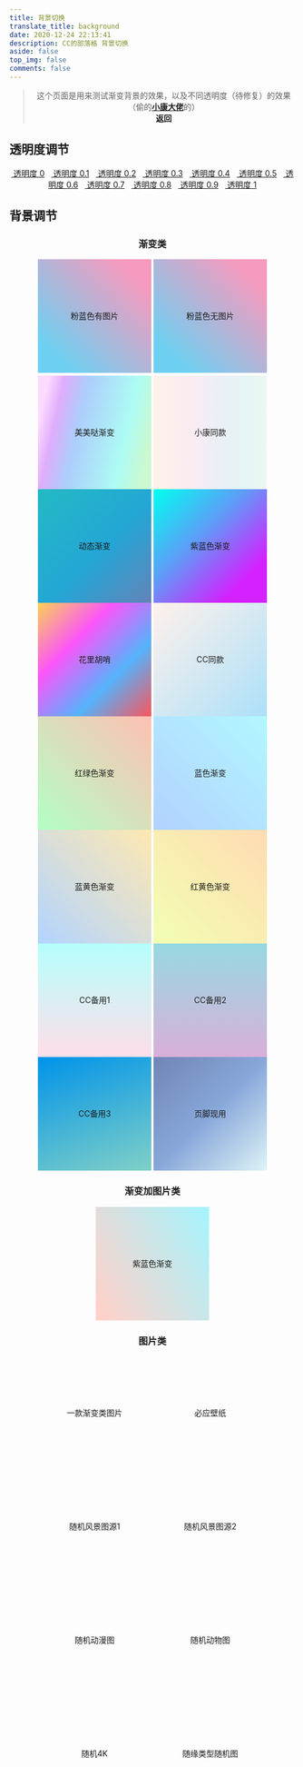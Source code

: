 ```yaml
---
title: 背景切换
translate_title: background
date: 2020-12-24 22:13:41
description: CC的部落格 背景切换
aside: false
top_img: false
comments: false
---
```


<style>
#aside_content .card-widget,#recent-posts>.recent-post-item,.layout_page>div:first-child:not(.recent-posts),.layout_post>#page,.layout_post>#post,.read-mode .layout_post>#post {
    background: var(--light_bg_color)
}

[data-theme=dark] #nav,[data-theme=dark] .layout_page>div:first-child:not(.recent-posts),[data-theme=dark] .layout_post>#post {
    background-color: var(--dark_bg_color)
}
</style>

<script>
// 获取标签
// 全局背景div
var web_bg = document.getElementById("web_bg");
// 公共父级
var content_inner = document.getElementById("content-inner");
// 获取Cookies
// 透明度
var opacity = Cookies.get("opacity");
// 背景
var bg = Cookies.get("bg");
// 动画
var animation = Cookies.get("animation");
// 背景类型
var type = Cookies.get("type");
// 声明遍历 用于记录当前color
// 设置背景
if (bg) {
  web_bg.style.background = bg;
  web_bg.setAttribute("data-type", type);
  if (animation) {
    web_bg.style.animation = animation;
  }
}
function setColor(opacity) {
  // style="--light_bg_color: rgb(255, 255, 255,.3);--dark_bg_color: rgba(18,18,18,.2);"
  var light_bg_color = "--light_bg_color: rgb(255, 255, 255," + opacity + ");";
  var dark_bg_color = "--dark_bg_color: rgba(18,18,18," + opacity + ");";
  content_inner.setAttribute("style", light_bg_color + dark_bg_color);
}
setColor(opacity);
</script>

<style>@keyframes gradientBG{0%{background-position: 0% 50%;}50%{background-position: 100% 50%;}100% {background-position: 0% 50%;}}#rightside{display:none;}</style>

> <center>这个页面是用来测试渐变背景的效果，以及不同透明度（待修复）的效果（偷的<a href="https://www.antmoe.com/posts/a811d614/index.html#%E8%83%8C%E6%99%AF%E8%AE%BE%E7%BD%AE%E9%A1%B5"><b>小康大佬</b></a>的）<br><a onClick="javascript :history.back(-1);"> <b>返回</b></a></center>

## 透明度调节

<center style="margin-bottom:20px" id="opt">
<a style="margin-bottom:10px" href="#" class="far fa-hand-point-down fa-fw" data-opacity="0" data-pjax data-state="">&nbsp;透明度&nbsp;0</a> &nbsp;
<a style="margin-bottom:10px" href="#" class="far fa-hand-point-down fa-fw" data-opacity="0.1" data-pjax data-state="">&nbsp;透明度&nbsp;0.1</a> &nbsp;
<a style="margin-bottom:10px" href="#" class="far fa-hand-point-down fa-fw" data-opacity="0.2" data-pjax data-state="">&nbsp;透明度&nbsp;0.2</a> &nbsp;
<a style="margin-bottom:10px" href="#" class="far fa-hand-point-down fa-fw" data-opacity="0.3" data-pjax data-state="">&nbsp;透明度&nbsp;0.3</a> &nbsp;
<a style="margin-bottom:10px" href="#" class="far fa-hand-point-down fa-fw" data-opacity="0.4" data-pjax data-state="">&nbsp;透明度&nbsp;0.4</a> &nbsp;
<a style="margin-bottom:10px" href="#" class="far fa-hand-point-down fa-fw" data-opacity="0.5" data-pjax data-state="">&nbsp;透明度&nbsp;0.5</a> &nbsp;
<a style="margin-bottom:10px" href="#" class="far fa-hand-point-down fa-fw" data-opacity="0.6" data-pjax data-state="">&nbsp;透明度&nbsp;0.6</a> &nbsp;
<a style="margin-bottom:10px" href="#" class="far fa-hand-point-down fa-fw" data-opacity="0.7" data-pjax data-state="">&nbsp;透明度&nbsp;0.7</a> &nbsp;
<a style="margin-bottom:10px" href="#" class="far fa-hand-point-down fa-fw" data-opacity="0.8" data-pjax data-state="">&nbsp;透明度&nbsp;0.8</a> &nbsp;
<a style="margin-bottom:10px" href="#" class="far fa-hand-point-down fa-fw" data-opacity="0.9" data-pjax data-state="">&nbsp;透明度&nbsp;0.9</a> &nbsp;
<a style="margin-bottom:10px" href="#" class="far fa-hand-point-down fa-fw" data-opacity="1" data-pjax data-state="">&nbsp;透明度&nbsp;1</a></center>

## 背景调节

<div id='demo_style' style='text-align:center;margin:0 auto;'>

### 渐变类

<div data-type="photo" class='bg_test' style="display:inline-block;width: 200px;height:200px;background: url(&quot;https://ae01.alicdn.com/kf/H5662031fbf344418aa2c8bf74c68826eV.png&quot;),linear-gradient(45deg, #6dd0f2 15%, #f59abe 85%);text-align: center;line-height: 200px;margin-bottom:5px;cursor: pointer;">粉蓝色有图片</div>

<div data-type="color" class='bg_test' style="display:inline-block;width: 200px;height:200px;background: linear-gradient(45deg, #6dd0f2 15%, #f59abe 85%);text-align: center;line-height: 200px;cursor: pointer;">粉蓝色无图片</div>

<div data-type="color" class='bg_test' style="display:inline-block;width: 200px;height:200px;background: linear-gradient(102.7deg,#fddaff 8.2%,#dfadfc 19.6%,#adcdfc 36.8%,#adfcf4 73.2%,#caf8d0 90.9%);text-align: center;line-height: 200px;cursor: pointer;">美美哒渐变</div>

<div data-type="color" class='bg_test' style="display:inline-block;width: 200px;height:200px; background: linear-gradient(90deg,rgba(247,149,51,.1) 0,rgba(243,112,85,.1) 15%,rgba(239,78,123,.1) 30%,rgba(161,102,171,.1) 44%,rgba(80,115,184,.1) 58%,rgba(16,152,173,.1) 72%,rgba(7,179,155,.1) 86%,rgba(109,186,130,.1) 100%);text-align: center;line-height: 200px;cursor: pointer;">小康同款</div>

<div data-type="color" class='bg_test' style="display:inline-block;width: 200px;height:200px; background: linear-gradient(-45deg, #ee7752, #e73c7e, #23a6d5, #23d5ab);    background-size: 400% 400%;animation: gradientBG 8s ease infinite;text-align: center;line-height: 200px;cursor: pointer;">动态渐变</div>

<div data-type="color" class='bg_test' style="display:inline-block;width: 200px;height:200px; background: linear-gradient(to right bottom, rgb(0, 255, 240), rgb(92, 159, 247) 40%, rgb(211, 34, 255) 80%);text-align: center;line-height: 200px;cursor: pointer;">紫蓝色渐变</div>

<div data-type="color" class="bg_test" style="display:inline-block;width:200px;height:200px;background:linear-gradient(to bottom right,#fbd255,#fb55f9,#55b3fb,#fb555c);text-align:center;line-height:200px;cursor:pointer">花里胡哨</div>


<div data-type="color" class='bg_test' style="display:inline-block;width: 200px;height:200px; background: linear-gradient(135deg,#fff1eb,#ace0f9);text-align: center;line-height: 200px;cursor: pointer;">CC同款</div>

<div data-type="color" class="bg_test" style="display:inline-block;width:200px;height:200px;background:linear-gradient(to left bottom,#ffc0b2 0,#b2ffc3 100%);text-align:center;line-height:200px;cursor:pointer">红绿色渐变</div>

<div data-type="color" class="bg_test" style="display:inline-block;width:200px;height:200px;background:linear-gradient(to left bottom,#b2f7ff 0,#b2d1ff 100%);text-align:center;line-height:200px;cursor:pointer">蓝色渐变</div>

<div data-type="color" class="bg_test" style="display:inline-block;width:200px;height:200px;background:linear-gradient(to left bottom,#ffe8b2 0,#b2d4ff 100%);text-align:center;line-height:200px;cursor:pointer">蓝黄色渐变</div>

<div data-type="color" class="bg_test" style="display:inline-block;width:200px;height:200px;background:linear-gradient(to left bottom,#ffdbb2 0,#f2ffb2 100%);text-align:center;line-height:200px;cursor:pointer">红黄色渐变</div>

<div data-type="color" class='bg_test' style="display:inline-block;width: 200px;height:200px; background: linear-gradient(0deg, #FFDEE9 0%, #B5FFFC 100%);text-align: center;line-height: 200px;cursor: pointer;">CC备用1</div>

<div data-type="color" class='bg_test' style="display:inline-block;width: 200px;height:200px; background: linear-gradient(0deg, #D9AFD9 0%, #97D9E1 100%);text-align: center;line-height: 200px;cursor: pointer;">CC备用2</div>

<div data-type="color" class='bg_test' style="display:inline-block;width: 200px;height:200px; background: linear-gradient(160deg, #0093E9 0%, #80D0C7 100%);text-align: center;line-height: 200px;cursor: pointer;">CC备用3</div>

<div data-type="color" class='bg_test' style="display:inline-block;width: 200px;height:200px; background: linear-gradient(-225deg, #7085B6 0%, #87A7D9 50%, #DEF3F8 100%);text-align: center;line-height: 200px;cursor: pointer;">页脚现用</div>

### 渐变加图片类

<div data-type="photo" class='bg_test' style="display:inline-block;width: 200px;height:200px; background: linear-gradient(60deg, rgba(255, 165, 150, 0.5) 5%, rgba(0, 228, 255, 0.35)), url(https://ae01.alicdn.com/kf/H18a4b998752a4ae68b8e85d432a5aef0l.png),url(https://ae01.alicdn.com/kf/H21b5f6b8496141a1979a33666e1074d9x.jpg)0% 0% / cover;text-align: center;line-height: 200px;cursor: pointer; background-size: cover;">紫蓝色渐变</div>

### 图片类

<div data-type="photo" class="bg_test" style="display:inline-block;width:200px;height:200px;background:url(https://ae01.alicdn.com/kf/H97c9c76cdd0642fabcb6f57671022a3bQ.png);text-align:center;line-height:200px;cursor:pointer;background-size:cover">一款渐变类图片</div>

<div data-type="photo" class='bg_test' style="display:inline-block;width: 200px;height:200px; background: url(https://area.sinaapp.com/bingImg/);text-align: center;line-height: 200px;cursor: pointer; background-size: cover;">必应壁纸</div>

<div data-type="photo" class='bg_test' style="display:inline-block;width: 200px;height:200px; background: url(https://api.zylearning.top/api/wallpaper?lx=fj);text-align: center;line-height: 200px;cursor: pointer; background-size: cover;">随机风景图源1</div>

<div data-type="photo" class='bg_test' style="display:inline-block;width: 200px;height:200px; background: url(https://api.ixiaowai.cn/gqapi/gqapi.php);text-align: center;line-height: 200px;cursor: pointer; background-size: cover;">随机风景图源2</div>

<div data-type="photo" class='bg_test' style="display:inline-block;width: 200px;height:200px; background: url(https://api.zylearning.top/api/wallpaper?lx=dm);text-align: center;line-height: 200px;cursor: pointer; background-size: cover;">随机动漫图</div>

<div data-type="photo" class='bg_test' style="display:inline-block;width: 200px;height:200px; background: url(https://api.zylearning.top/api/wallpaper?lx=dw);text-align: center;line-height: 200px;cursor: pointer; background-size: cover;">随机动物图</div>

<div data-type="photo" class='bg_test' style="display:inline-block;width: 200px;height:200px; background: url(https://api.zylearning.top/api/wallpaper?lx=4k);text-align: center;line-height: 200px;cursor: pointer; background-size: cover;">随机4K</div>

<div data-type="photo" class='bg_test' style="display:inline-block;width: 200px;height:200px; background: url(https://api.zylearning.top/api/wallpaper);text-align: center;line-height: 200px;cursor: pointer; background-size: cover;">随缘类型随机图</div>

<script>var article_container=document.getElementById("demo_style"),opt=document.getElementById("opt");article_container.addEventListener("click",function(e){var t=e.target;"DIV"===t.nodeName&&"bg_test"===t.className&&(web_bg.style.background=t.style.background,web_bg.style.animation=t.style.animation),Cookies.set("bg",t.style.background,{expires:1}),Cookies.set("animation",t.style.animation,{expires:1}),Cookies.set("type",t.getAttribute("data-type"),{expires:1})}),opt.addEventListener("click",function(e){var t=e.target;if("A"===t.nodeName){var a=t.getAttribute("data-opacity");if(a){Cookies.set("opacity",a,{expires:1});var n="--light_bg_color: rgb(255, 255, 255,"+a+");",i="--dark_bg_color: rgba(18,18,18,"+a+");";document.getElementById("content-inner").setAttribute("style",n+i)}}e.preventDefault()});</script>